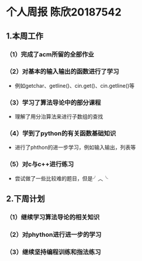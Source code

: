 # 个人周报 陈欣20187542
## 1.本周工作
### （1）完成了acm所留的全部作业
### （2）对基本的输入输出的函数进行了学习
  * 例如getchar、getline()、cin.get()、cin.getline()等
### （3）学习了算法导论中的部分课程
  * 理解了用分治算法来进行子数组的查找
### （4）学到了python的有关函数基础知识
  * 进行了phthon的进一步学习，例如输入输出，列表等
### （5）对c与c++进行练习
  * 尝试做了一些比较难的题目，但是╯︿╰
## 2.下周计划
### （1）继续学习算法导论的相关知识
### （2）对phython进行进一步的学习
### （3）继续坚持编程训练和指法练习
